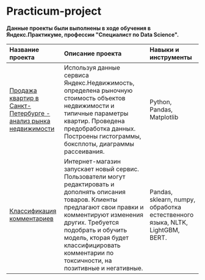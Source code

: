 # Practicum-project
**Данные проекты были выполнены в ходе обучения в Яндекс.Практикуме, профессии "Специалист по Data Science".**

| Название проекта | Описание проекта | Навыки и инструменты |
| :--------------- | :--------------- | :------------------- |
| [Продажа квартир в Санкт-Петербурге - анализ рынка недвижимости](https://github.com/bnderos/Practicum-project/tree/main/Исследование%20объявлений%20о%20продаже%20квартир) | Используя данные сервиса Яндекс.Недвижимость, определена рыночную стоимость объектов недвижимости и типичные параметры квартир. Проведена предобработка данных. Построены гистограммы, боксплоты, диаграммы рассеивания. | Python, Pandas, Matplotlib |
| [Классификация комментариев](https://github.com/bnderos/Practicum-project/tree/main/Классификация%20комментариев) | Интернет-магазин запускает новый сервис. Пользователи могут редактировать и дополнять описания товаров. Клиенты предлагают свои правки и комментируют изменения других. Требуется подобрать и обучить модель, кторая будет классифицировать комментарии по токсичности, на позитивные и негативные. | Pandas, sklearn, numpy, обработка естественного языка, NLTK, LightGBM, BERT. |
